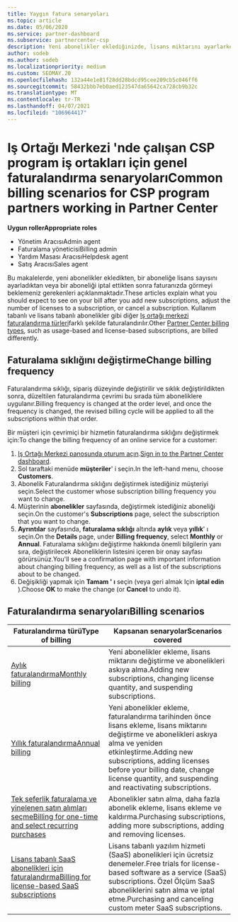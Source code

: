 ```yaml
---
title: Yaygın fatura senaryoları
ms.topic: article
ms.date: 05/06/2020
ms.service: partner-dashboard
ms.subservice: partnercenter-csp
description: Yeni abonelikler eklediğinizde, lisans miktarını ayarlarken veya bir aboneliği iptal ettiğinizde faturalandırmayı keşfedebilirsiniz. Kullanım tabanlı ve lisans tabanlı aboneliklerin nasıl farklı olduğunu görün.
author: sodeb
ms.author: sodeb
ms.localizationpriority: medium
ms.custom: SEOMAY.20
ms.openlocfilehash: 132a44e1e81f28dd28bdcd95cee209cb5c046ff6
ms.sourcegitcommit: 58432bbb7eb0aed123547da65642ca728cb9b32c
ms.translationtype: MT
ms.contentlocale: tr-TR
ms.lasthandoff: 04/07/2021
ms.locfileid: "106964417"
---
```

# <a name="common-billing-scenarios-for-csp-program-partners-working-in-partner-center"></a><span data-ttu-id="3de49-104">Iş Ortağı Merkezi 'nde çalışan CSP program iş ortakları için genel faturalandırma senaryoları</span><span class="sxs-lookup"><span data-stu-id="3de49-104">Common billing scenarios for CSP program partners working in Partner Center</span></span>

<span data-ttu-id="3de49-105">**Uygun roller**</span><span class="sxs-lookup"><span data-stu-id="3de49-105">**Appropriate roles**</span></span>

- <span data-ttu-id="3de49-106">Yönetim Aracısı</span><span class="sxs-lookup"><span data-stu-id="3de49-106">Admin agent</span></span>
- <span data-ttu-id="3de49-107">Faturalama yöneticisi</span><span class="sxs-lookup"><span data-stu-id="3de49-107">Billing admin</span></span>
- <span data-ttu-id="3de49-108">Yardım Masası Aracısı</span><span class="sxs-lookup"><span data-stu-id="3de49-108">Helpdesk agent</span></span>
- <span data-ttu-id="3de49-109">Satış Aracısı</span><span class="sxs-lookup"><span data-stu-id="3de49-109">Sales agent</span></span>

<span data-ttu-id="3de49-110">Bu makalelerde, yeni abonelikler ekledikten, bir aboneliğe lisans sayısını ayarladıktan veya bir aboneliği iptal ettikten sonra faturanızda görmeyi beklemeniz gerekenleri açıklanmaktadır.</span><span class="sxs-lookup"><span data-stu-id="3de49-110">These articles explain what you should expect to see on your bill after you add new subscriptions, adjust the number of licenses to a subscription, or cancel a subscription.</span></span> <span data-ttu-id="3de49-111">Kullanım tabanlı ve lisans tabanlı abonelikler gibi diğer [Iş ortağı merkezi faturalandırma türleri](billing-different-types.md)farklı şekilde faturalandırılır.</span><span class="sxs-lookup"><span data-stu-id="3de49-111">Other [Partner Center billing types](billing-different-types.md), such as usage-based and license-based subscriptions, are billed differently.</span></span>


## <a name="change-billing-frequency"></a><span data-ttu-id="3de49-112">Faturalama sıklığını değiştirme</span><span class="sxs-lookup"><span data-stu-id="3de49-112">Change billing frequency</span></span>

<span data-ttu-id="3de49-113">Faturalandırma sıklığı, sipariş düzeyinde değiştirilir ve sıklık değiştirildikten sonra, düzeltilen faturalandırma çevrimi bu sırada tüm aboneliklere uygulanır.</span><span class="sxs-lookup"><span data-stu-id="3de49-113">Billing frequency is changed at the order level, and once the frequency is changed, the revised billing cycle will be applied to all the subscriptions within that order.</span></span> 

<span data-ttu-id="3de49-114">Bir müşteri için çevrimiçi bir hizmetin faturalandırma sıklığını değiştirmek için:</span><span class="sxs-lookup"><span data-stu-id="3de49-114">To change the billing frequency of an online service for a customer:</span></span>

1. <span data-ttu-id="3de49-115">[Iş Ortağı Merkezi panosunda oturum açın](https://partner.microsoft.com/dashboard/home).</span><span class="sxs-lookup"><span data-stu-id="3de49-115">[Sign in to the Partner Center dashboard](https://partner.microsoft.com/dashboard/home).</span></span>
2. <span data-ttu-id="3de49-116">Sol taraftaki menüde **müşteriler**' i seçin.</span><span class="sxs-lookup"><span data-stu-id="3de49-116">In the left-hand menu, choose **Customers**.</span></span>
3. <span data-ttu-id="3de49-117">Abonelik Faturalandırma sıklığını değiştirmek istediğiniz müşteriyi seçin.</span><span class="sxs-lookup"><span data-stu-id="3de49-117">Select the customer whose subscription billing frequency you want to change.</span></span>
4. <span data-ttu-id="3de49-118">Müşterinin **abonelikler** sayfasında, değiştirmek istediğiniz aboneliği seçin.</span><span class="sxs-lookup"><span data-stu-id="3de49-118">On the customer's **Subscriptions** page, select the subscription that you want to change.</span></span>
5. <span data-ttu-id="3de49-119">**Ayrıntılar** sayfasında, **faturalama sıklığı** altında **aylık** veya **yıllık**' ı seçin.</span><span class="sxs-lookup"><span data-stu-id="3de49-119">On the **Details** page, under **Billing frequency**, select **Monthly** or **Annual**.</span></span> <span data-ttu-id="3de49-120">Faturalama sıklığını değiştirme hakkında önemli bilgilerin yanı sıra, değiştirilecek Aboneliklerin listesini içeren bir onay sayfası görürsünüz.</span><span class="sxs-lookup"><span data-stu-id="3de49-120">You'll see a confirmation page with important information about changing billing frequency, as well as a list of the subscriptions about to be changed.</span></span>
6. <span data-ttu-id="3de49-121">Değişikliği yapmak için **Tamam ' ı** seçin (veya geri almak Için **iptal edin** ).</span><span class="sxs-lookup"><span data-stu-id="3de49-121">Choose **OK** to make the change (or **Cancel** to undo it).</span></span>

## <a name="billing-scenarios"></a><span data-ttu-id="3de49-122">Faturalandırma senaryoları</span><span class="sxs-lookup"><span data-stu-id="3de49-122">Billing scenarios</span></span>

| <span data-ttu-id="3de49-123">Faturalandırma türü</span><span class="sxs-lookup"><span data-stu-id="3de49-123">Type of billing</span></span> | <span data-ttu-id="3de49-124">Kapsanan senaryolar</span><span class="sxs-lookup"><span data-stu-id="3de49-124">Scenarios covered</span></span> |
| --------------- | ----------------- |
| [<span data-ttu-id="3de49-125">Aylık faturalandırma</span><span class="sxs-lookup"><span data-stu-id="3de49-125">Monthly billing</span></span>](common-billing-scenarios-monthly.md) | <span data-ttu-id="3de49-126">Yeni abonelikler ekleme, lisans miktarını değiştirme ve abonelikleri askıya alma.</span><span class="sxs-lookup"><span data-stu-id="3de49-126">Adding new subscriptions, changing license quantity, and suspending subscriptions.</span></span> |
| [<span data-ttu-id="3de49-127">Yıllık faturalandırma</span><span class="sxs-lookup"><span data-stu-id="3de49-127">Annual billing</span></span>](common-billing-scenarios-annual.md) | <span data-ttu-id="3de49-128">Yeni abonelikler ekleme, faturalandırma tarihinden önce lisans ekleme, lisans miktarını değiştirme ve abonelikleri askıya alma ve yeniden etkinleştirme.</span><span class="sxs-lookup"><span data-stu-id="3de49-128">Adding new subscriptions, adding licenses before your billing date, change license quantity, and suspending and reactivating subscriptions.</span></span> |
| [<span data-ttu-id="3de49-129">Tek seferlik faturalama ve yinelenen satın alımları seçme</span><span class="sxs-lookup"><span data-stu-id="3de49-129">Billing for one-time and select recurring purchases</span></span>](common-billing-scenarios-onetime-recurring.md) | <span data-ttu-id="3de49-130">Abonelikler satın alma, daha fazla abonelik ekleme, lisans ekleme ve kaldırma.</span><span class="sxs-lookup"><span data-stu-id="3de49-130">Purchasing subscriptions, adding more subscriptions, adding and removing licenses.</span></span> |
| [<span data-ttu-id="3de49-131">Lisans tabanlı SaaS abonelikleri için faturalandırma</span><span class="sxs-lookup"><span data-stu-id="3de49-131">Billing for license-based SaaS subscriptions</span></span>](common-billing-scenarios-saas.md) | <span data-ttu-id="3de49-132">Lisans tabanlı yazılım hizmeti (SaaS) abonelikleri için ücretsiz denemeler.</span><span class="sxs-lookup"><span data-stu-id="3de49-132">Free trials for license-based software as a service (SaaS) subscriptions.</span></span> <span data-ttu-id="3de49-133">Özel Ölçüm SaaS aboneliklerini satın alma ve iptal etme.</span><span class="sxs-lookup"><span data-stu-id="3de49-133">Purchasing and canceling custom meter SaaS subscriptions.</span></span> |
